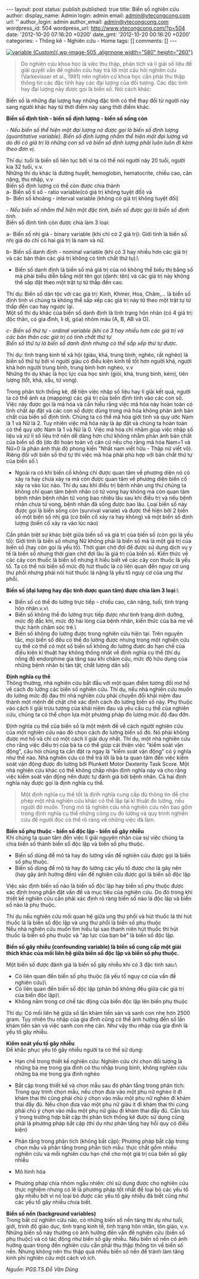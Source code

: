 --- layout: post status: publish published: true title: Biến số nghiên
cứu author: display\_name: Admin login: admin email:
admin@ytecongcong.com url: '' author\_login: admin author\_email:
admin@ytecongcong.com wordpress\_id: 504 wordpress\_url:
http://www.ytecongcong.com/?p=504 date: '2012-10-20 07:16:20 +0200'
date\_gmt: '2012-10-20 00:16:20 +0200' categories: - Thống kê - Nghiên
cứu - Home tags: \[\] comments: \[\] ---

[![](http://www.ytecongcong.com/wp-content/uploads/2012/11/variable-Custom-300x129.jpg "variable (Custom)"){.wp-image-505
.alignnone width="580"
height="260"}](http://www.ytecongcong.com/2012/10/bien-so-nghien-cuu/variable-custom/)

> Do nghiên cứu khoa học là việc thu thập, phân tích và lí giải số liệu
> để giải quyết vấn đề nghiên cứu hay trả lời một câu hỏi nghiên cứu
> (Varkevisser et al., 1991) nên nghiên cứ khoa học cần phải thu thập
> thông tin các đặc tính hay các đại lượng của đối tượng. Các đặc tính
> hay đại lượng này được gọi là biến số. Nói cách khác:

Biến số là những đại lượng hay những đặc tính có thể thay đổi từ người
này sang người khác hay từ thời điểm này sang thời điểm khác.

**Biến số định tính - biến số định lượng - biến số sống còn**

*- Nếu biến số thể hiện một đại lượng nó được gọi là biến số định lượng
(quantitative variable). Biến số định lượng nhằm thể hiện một đại lượng
và do đó có giá trị là những con số và biến số định lượng phải luôn luôn
đi kèm theo đơn vị.*

Thí dụ: tuổi là biến số liên tục bởi vì ta có thể nói người này 20 tuổi,
người kia 32 tuổi, v.v.\
Những thí dụ khác là đường huyết, hemoglobin, hematocrite, chiều cao,
cân nặng, thu nhập, v.v\
Biến số định lượng có thể còn được chia thành\
a- Biến số tỉ số - ratio variable(có giá trị không tuyệt đối) và\
b- Biến số khoảng - interval variable (không có giá trị không tuyệt đối)

*- Nếu biến số nhằm thể hiện một đặc tính, biến số được gọi là biến số
định tính.*\
Biến số định tính còn được chia làm 3 loại:

a- Biến số nhị giá - binary variable (khi chỉ có 2 giá trị): Giới tính
là biến số nhị giá do chỉ có hai giá trị là nam và nữ.

b- Biến số danh định - nominal variable (khi có 3 hay nhiều hơn các giá
trị và các bản thân các giá trị không có tính chất thứ tụ):\
- Biến số danh định là biến số mà giá trị của nó không thể biểu thị bằng
số mà phải biểu diễn bằng một tên gọi (danh: tên) và các giá trị này
không thể sắp đặt theo một trật tự từ thấp đến cao.

Thí dụ: Biến số dân tộc với các giá trị: Kinh, Khmer, Hoa, Chăm,… là
biến số định tính vì chúng ta không thể sắp xếp các giá trị này từ theo
một trật tự từ thấp đến cao hay ngược lại.\
Một số thí dụ khác của biến số danh định là tình trạng hôn nhân (có 4
giá trị: độc thân, có gia đình, li dị, góa) nhóm máu (A, B, AB và O).

*c- Biến số thứ tự - ordinal variable (khi có 3 hay nhiều hơn các giá
trị và các bản thân các giá trị có tính chất thứ tự*\
*Biến số thứ tự là biến số danh định nhưng có thể sắp xếp thứ tự được.*

Thí dụ: tình trạng kinh tế xã hội (giàu, khá, trung bình, nghèo, rất
nghèo) là biến số thứ tự bởi vì người giàu có điều kiện kinh tế tốt hơn
người khá, người khá hơn người trung bình, trung bình hơn nghèo, v.v\
Những thí dụ khác là học lực của học sinh (giỏi, khá, trung bình, kém),
tiên lượng (tốt, khá, xấu, tử vong).

Trong phân tích thống kê, để tiện việc nhập số liệu hay lí giải kết quả,
người ta có thể ánh xạ (mapping) các giá trị của biến định tính vào các
con số. Việc này được gọi là mã hóa và cần hiểu rằng việc mã hóa này
hoàn toàn có tính chất áp đặt và các con số được dùng trong mã hóa không
phản ánh bản chất của biến số định tính. Chúng ta có thể mã hóa giới
tính và quy ước Nam là 1 và Nữ là 2. Tuy nhiên việc mã hóa này là áp đặt
và chúng ta hoàn toàn có thể quy ước Nam là 1 và Nữ là 0. Việc mã hóa
chỉ nhằm giúp việc nhập số liệu và xử lí số liệu trở nên dễ dàng hơn chứ
không nhằm phản ánh bản chất của biến số đó (do đó hoàn toàn vô căn cứ
nếu cho rằng mã hóa Nam=1 và Nữ=0 là phản ánh thái độ phong kiến "Nhất
nam viết hữu - Thập nữ viết vô). Riêng đối với biến số thứ tự thì việc
mã hóa phải phù hợp với bản chất thứ tự của biến số.\
- Ngoài ra có khi biến cố không chỉ được quan tâm về phương diện nó có
xảy ra hay chưa xảy ra mà còn được quan tâm về phương diện biến cố xảy
ra vào lúc nào. Thí dụ sau khi điều trị bệnh nhân ung thư chúng ta không
chỉ quan tâm bệnh nhân có tử vong hay không mà còn quan tâm bệnh nhân
bệnh nhân tử vong bao nhiêu lâu sau khi điều trị và nếu bệnh nhân chưa
tử vong, bệnh nhân đã sống được bao lâu. Loại biến số này được gọi là
biến sống còn (survival variale) và được thể hiện bởi 2 biến số một biến
số nhị giá (có biến cố xảy ra hay không) và một biến số định lượng (biến
cố xảy ra vào lúc nào)

Cần phân biệt sự khác biệt giữa biến số và giá trị của biến số (còn gọi
là yếu tố): Giới tính là biến số nhưng Nữ không phải là biến số mà là
một giá trị của biến số (hay còn gọi là yếu tố). Thời gian chờ đợi để
được sử dụng dịch vụ y tế là biến số nhưng thời gian chờ đợi lâu là giá
trị của biến số. Kiến thức về các cây con thuốc là biến số nhưng ít hiểu
biết về các cây con thuốc là yếu tố. Ta có thể nói biến số mức độ hút
thuốc lá có liên quan đến nguy cơ ung thư phổi nhưng phải nói hút thuốc
lá nặng là yếu tố nguy cơ của ung thư phổi.

**Biến số (đại lượng hay đặc tính được quan tâm) được chia làm 3
loại:**\
- Biến số có thể đo lường trực tiếp - chiều cao, cân nặng, tuổi, tình
trạng hôn nhân.v.v\
- Biến số không thể đo lường trực tiếp được như tình trạng dinh dưỡng,
mức độ đắc khí, mức độ hài lòng của bệnh nhân, kiến thức của bà mẹ về
thực hành chăm sóc trẻ.\
- Biến số không đo lường được trong nghiên cứu hiện tại. Trên nguyên
tắc, mọi biến số đều có thể đo lường được nhưng trong một nghiên cứu cụ
thể có thể có một số biến số không đo lường được do hạn chế của điều
kiện kĩ thuật hay không thống nhất về định nghĩa cụ thể (thí dụ nồng độ
endorphine gia tăng sau khi châm cứu, mức độ hữu dụng của những bệnh
nhân bị tàn tật, chất lượng dân số)

**Ðịnh nghĩa cụ thể**\
Thông thường, nhà nghiên cứu bắt đầu với một quan điểm tương đối mơ hồ
về cách đo lường các biến số nghiên cứu. Thí dụ, nếu nhà nghiên cứu muốn
đo lường mức độ đau thì nhà nghiên cứu phải chuyển đổi khái niệm đau
thành một mệnh đề chặt chẽ xác định cách đo lường biến số này. Phụ thuộc
vào cách lí giải trừu tượng của khái niệm đau và yêu cầu cụ thể của
nghiên cứu, chúng ta có thể chọn lựa một phương pháp đo lương mức độ đau
đớn.

Ðịnh nghĩa cụ thể của biến số là một mệnh đề về cách người nghiên cứu
của một nghiên cứu nào đó chọn cách đo lường biến số đó. Nó phải không
được mơ hồ và chỉ có một cách lí giải duy nhất. Thí dụ, một nhà nghiên
cứu cho rằng việc điều trị của bà ta có thể giúp cải thiện việc "kiểm
soát vận động", câu hỏi chúng ta cần đặt ra ngay là "kiểm soát vận động"
có ý nghĩa như thế nào. Nhà nghiên cứu có thể trả lời là bà ta quan tâm
đến việc kiểm soát vận động được đo lường bởi Plunkett Motor Dexterity
Task Score. Một nhà nghiên cứu khác có thể không chấp nhận định nghĩa
này và cho rằng việc kiểm soát vận động nên được tự đánh giá bởi bệnh
nhân. Cả hai định nghĩa này được gọi là định nghĩa cụ thể.

> Một định nghĩa cụ thể tốt là định nghĩa cung cấp đủ thông tin để cho
> phép một nhà nghiên cứu khác có thể lập lại kĩ thuật đo lường, nếu
> người đó muốn. Trong mô tả nghiên cứu nhà nghiên cứu nên bao gồm trong
> định nghĩa cụ thể những công cụ đo lường và quy trình nghiên cứu để
> người đọc có thể rõ ràng về những việc đã làm.

**Biến số phụ thuộc - biến số độc lập - biến số gây nhiễu**\
Khi chúng ta quan tâm đến việc lí giải nguyên nhân của sự việc chúng ta
chia biến số thành biến số độc lập và biến số phụ thuộc.

-   Biến số dùng để mô tả hay đo lường vấn đề nghiên cứu được gọi là
    biến số phụ thuộc.
-   Biến số dùng để mô tả hay đo lường các yếu tố được cho là gây nên
    (hay gây ảnh hưởng đến) vấn đề nghiên cứu được gọi là biến số độc
    lập

Việc xác định biến số nào là biến số độc lập hay biến số phụ thuộc được
xác định trong phần đặt vấn đề và mục tiêu của nghiên cứu. Do đó trong
khi thiết kế nghiên cứu cần phải xác định rõ ràng biến số nào là độc lập
và biến số nào là phụ thuộc.

Thí dụ nếu nghiên cứu mối quan hệ giữa ung thư phổi và hút thuốc lá thì
hút thuốc lá là biến số độc lập và ung thư phổi là biến số phụ thuộc\
Nếu nhà nghiên cứu muốn tìm hiểu tại sao thanh niên hút thuốc thì hút
thuốc là biến số phụ thuộc và "áp lực của bạn bè" là biến số độc lập.

**Biến số gây nhiễu (confounding variable) là biến số cung cấp một giải
thích khác của mối liên hệ giữa biến số độc lập và biến số phụ thuộc.**

Một biến số được đánh giá là biến số gây nhiễu khi có 3 đặc tính sau:\
- Có liên quan đến biến số phụ thuộc (là yếu tố nguy cơ của vấn đề
nghiên cứu)\
- Có liên quan đến biến số độc lập (phân bố không đều giữa các giá trị
của biến độc lập)\
- Không nằm trong cơ chế tác động của biến độc lập lên biến phụ thuộc

Thí dụ: Có mối liên hệ giữa số lần khám tiền sản và sanh con nhẹ hơn
2500 gram. Tuy nhiên thu nhập của gia đình cũng có thể ảnh hưởng đến số
lần khám tiền sản và việc sanh con nhẹ cân. Như vậy thu nhập của gia
đình là yếu tố gây nhiễu.

**Kiểm soát yếu tố gây nhiễu**\
Ðể khắc phục yếu tố gây nhiễu người ta có thể sử dụng:

- Hạn chế trong thiết kế nghiên cứu: Nghiên cứu chỉ chọn đối tượng là
những bà mẹ trong gia đình có thu nhập trung bình, không nghiên cứu
những bà mẹ trong gia đình nghèo

- Bắt cặp trong thiết kế và chọn mẫu sau đó phân tầng trong phân tích:
Trong quy trình chọn mẫu, nếu chọn đưa vào một phụ nữ nghèo ít đi khám
thai thì cũng phải chủ ý chọn vào mẫu một phụ nữ nghèo đi khám thai đầy
đủ. Nếu chọn đưa vào một phụ nữ giàu ít đi khám thai thì cũng phải chủ ý
chọn vào mẫu một phụ nữ giàu đi khám thai đầy đủ. Cần lưu ý trong trường
hợp bắt cặp thì phân tích thống kê được sử dụng cũng phải là phương pháp
bắt cặp (thí dụ như phân tầng hay hồi quy có điều kiện)

- Phân tầng trong phân tích (không bắt cặp): Phương pháp bắt cặp trong
chọn mẫu và phân tầng trong phân tích mẫu: thực chất gồm nhiều nghiên
cứu và mỗi nghiên cứu hạn chế cho một giá trị của biến số gây nhiễu

- Mô hình hóa

- Phương pháp chia nhóm ngẫu nhiên: chỉ sử dụng được cho nghiên cứu thực
nghiệm nhưng có lẽ là phương pháp tốt nhất để loại bỏ các yếu tố gây
nhiễu bởi vì nó loại bỏ được các yếu tố gây nhiễu đã biết cũng như các
yếu tố gây nhiễu chưa biết.

**Biến số nền (background variables)**\
Trong bất cứ nghiên cứu nào, có những biến số nền tảng thí dụ như tuổi,
giới, trình độ giáo dục, tình trạng kinh tế, tình trạng hôn nhân, tôn
giáo, v.v. Những biến số này thường có ảnh hưởng đến vấn đề nghiên cứu
(biến số phụ thuộc) và có tác động như biến số gây nhiễu. Nếu biến số
nền có ảnh hưởng quan trọng đến nghiên cứu cần phải thu thập thông tin
về biến số nền. Nhưng không nên thu thập quá nhiều biến số nền để tránh
làm tăng kinh phí nghiên cứu một cách vô ích.

*Nguồn: PGS.TS.Đỗ Văn Dũng*
